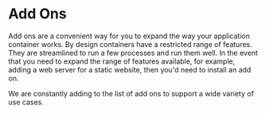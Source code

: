 # Add Ons

Add ons are a convenient way for you to expand the way your application container works. By design containers
have a restricted range of features. They are streamlined to run a few processes and run them well. In the 
event that you need to expand the range of features available, for example, adding a web server for a static 
website, then you'd need to install an add on.

We are constantly adding to the list of add ons to support a wide variety of use cases.  
